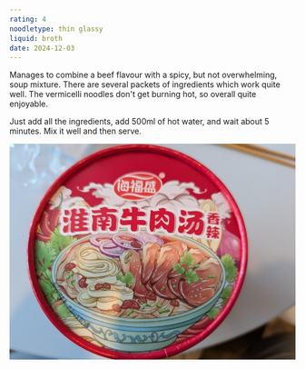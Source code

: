 ```yaml
---
rating: 4
noodletype: thin glassy
liquid: broth
date: 2024-12-03
---
```


Manages to combine a beef flavour with a spicy, but not overwhelming, soup mixture. There are several packets of ingredients which work quite well. The vermicelli noodles don't get burning hot, so overall quite enjoyable. 

Just add all the ingredients, add 500ml of hot water, and wait about 5 minutes. Mix it well and then serve. 


![](images/069.jpg)